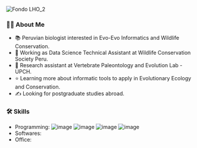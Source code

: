 ![Fondo LHO_2](https://user-images.githubusercontent.com/101445865/158068085-e403fed5-4375-400c-bd3b-7a1914f94e32.jpg)

### 👨‍💻 **About Me**
- 📚 Peruvian biologist interested in Evo-Evo Informatics and Wildlife Conservation.
- 💼 Working as Data Science Technical Assistant at Wildlife Conservation Society Peru.
- 🔎 Research assistant at Vertebrate Paleontology and Evolution Lab - UPCH.
- ⭐️ Learning more about informatic tools to apply in Evolutionary Ecology and Conservation.
- ✍ Looking for postgraduate studies abroad.

### 🛠 **Skills**
- Programming: ![image](https://user-images.githubusercontent.com/101445865/158070033-801fde2f-f089-4cf8-8318-1f27aa4a47cc.png)
 ![image](https://user-images.githubusercontent.com/101445865/158070004-7abc6701-aa97-4b1e-ab37-5072e8f5289e.png) ![image](https://user-images.githubusercontent.com/101445865/158070049-1bade9e0-f6e3-4aef-9805-c07afa6cd73b.png) ![image](https://user-images.githubusercontent.com/101445865/158070052-904204f0-c201-4983-975c-e241f2639ea3.png)
- Softwares:
- Office:

<!---
LeoHostos/LeoHostos is a ✨ special ✨ repository because its `README.md` (this file) appears on your GitHub profile.
You can click the Preview link to take a look at your changes.
--->
